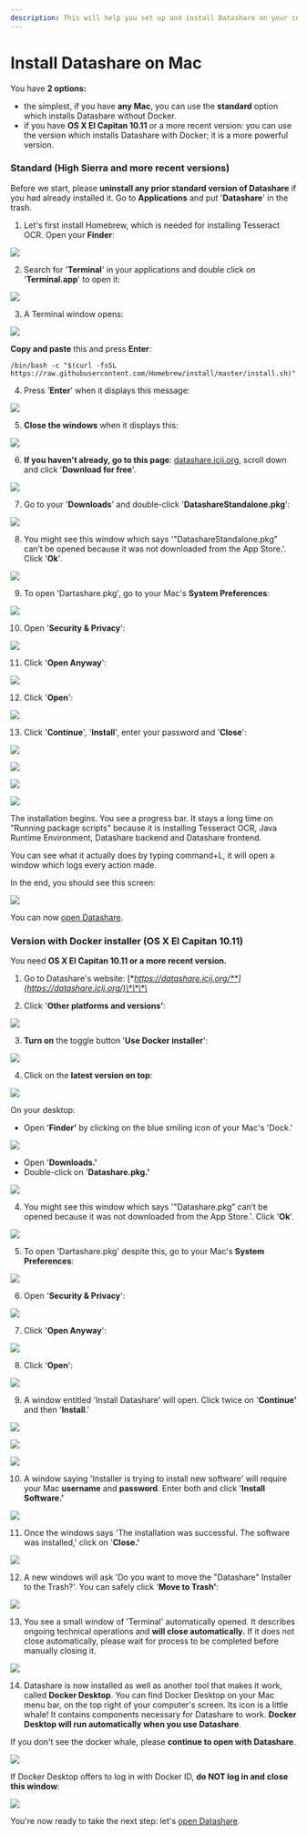 ```yaml
---
description: This will help you set up and install Datashare on your computer.
---
```


# Install Datashare on Mac

You have **2 options:**

* the simplest, if you have **any Mac**, you can use the **standard** option which installs Datashare without Docker.
* if you have **OS X El Capitan 10.11** or a more recent version: you can use the version which installs Datashare with Docker; it is a more powerful version.



### Standard \(High Sierra and more recent versions\)

Before we start, please **uninstall any prior standard version of Datashare** if you had already installed it. Go to **Applications** and put '**Datashare**' in the trash.

 1. Let's first install Homebrew, which is needed for installing Tesseract OCR. Open your **Finder**:

![](../.gitbook/assets/screenshot-2020-04-03-at-16.55.39.png)

 2. Search for '**Terminal**' in your applications and double click on '**Terminal.app**' to open it:

![](../.gitbook/assets/screenshot-2020-04-03-at-16.54.02.png)

 3. A Terminal window opens:

![](../.gitbook/assets/screenshot-2020-04-03-at-16.56.50.png)

**Copy and paste** this and press **Enter**: 

```text
/bin/bash -c "$(curl -fsSL https://raw.githubusercontent.com/Homebrew/install/master/install.sh)"
```

 4. Press '**Enter**' when it displays this message:

![](../.gitbook/assets/screenshot-2020-04-03-at-17.09.56.png)

 5. **Close the windows** when it displays this:

![](../.gitbook/assets/screenshot-2020-04-03-at-17.10.26.png)

6. **If you haven't already, go to this page**: [datashare.icij.org](https://datashare.icij.org), scroll down and click '**Download for free**'.

![](../.gitbook/assets/capture-de-cran-2020-09-24-a-09.59.47.png)

  7. Go to your '**Downloads**' and double-click '**DatashareStandalone.pkg**':

![](../.gitbook/assets/screenshot-2020-04-03-at-17.34.40.png)

8. You might see this window which says '"DatashareStandalone.pkg” can’t be opened because it was not downloaded from the App Store.'. Click '**Ok**'.

![](../.gitbook/assets/7%20%281%29.png)

9. To open 'Dartashare.pkg', go to your Mac's **System Preferences**:

![](../.gitbook/assets/8%20%281%29.png)

10. Open '**Security & Privacy**':

![](../.gitbook/assets/screenshot-2020-01-09-at-14.42.10.png)

11. Click '**Open Anyway**':

![](../.gitbook/assets/screenshot-2020-01-09-at-14.42.22.png)

12. Click '**Open**':

![](../.gitbook/assets/screenshot-2020-01-09-at-14.42.29.png)

 

13. Click '**Continue**', '**Install**', enter your password and '**Close**':

![](../.gitbook/assets/screenshot-2020-04-03-at-17.41.03.png)

![](../.gitbook/assets/screenshot-2020-04-03-at-17.41.10.png)

![](../.gitbook/assets/screenshot-2020-04-03-at-17.41.16.png)

![](../.gitbook/assets/screenshot-2020-04-03-at-17.41.23.png)

The installation begins. You see a progress bar. It stays a long time on "Running package scripts" because it is installing Tesseract OCR, Java Runtime Environment, Datashare backend and Datashare frontend.

You can see what it actually does by typing command+L, it will open a window which logs every action made. 

In the end, you should see this screen:

![](../.gitbook/assets/screenshot-2020-04-03-at-17.42.02.png)

You can now [open Datashare](https://icij.gitbook.io/datashare/mac/open-datashare-on-mac).



### Version with Docker installer \(OS X El Capitan 10.11\)

You need **OS X El Capitan 10.11 or a more recent version.**  
  
1. Go to Datashare's website: [**https://datashare.icij.org/**](https://datashare.icij.org/)\*\*\*\*

2. Click '**Other platforms and versions'**:

![](../.gitbook/assets/capture-de-cran-2020-09-24-a-10.07.38.png)

3. **Turn on** the toggle button '**Use Docker installer**':

![](../.gitbook/assets/capture-de-cran-2020-09-24-a-10.08.06.png)

4. Click on the **latest version on top**:

![](../.gitbook/assets/capture-de-cran-2020-09-24-a-10.11.19.png)

 On your desktop:

* Open '**Finder'** by clicking on the blue smiling icon of your Mac's 'Dock.'

![](../.gitbook/assets/screen-shot-2019-01-14-at-10.09.55-pm.png)

* Open '**Downloads.'**
* Double-click on '**Datashare.pkg.'**

![](../.gitbook/assets/pkg.png)

4. You might see this window which says '"Datashare.pkg” can’t be opened because it was not downloaded from the App Store.'. Click '**Ok**'.

![](../.gitbook/assets/screenshot-2020-01-09-at-14.50.18.png)

5. To open 'Dartashare.pkg' despite this, go to your Mac's **System Preferences**:

![](../.gitbook/assets/screenshot-2020-01-09-at-14.41.59.png)

6. Open '**Security & Privacy**':

![](../.gitbook/assets/screenshot-2020-01-09-at-14.42.10.png)

7. Click '**Open Anyway**':

![](../.gitbook/assets/screenshot-2020-01-09-at-14.42.22.png)

8. Click '**Open**':

![](../.gitbook/assets/screenshot-2020-01-09-at-14.42.29.png)

9. A window entitled 'Install Datashare' will open. Click twice on '**Continue'** and then '**Install**.'

![](../.gitbook/assets/inst1.png)

![](../.gitbook/assets/inst2.png)

![](../.gitbook/assets/group-43.png)

10. A window saying 'Installer is trying to install new software' will require your Mac **username** and **password**. Enter both and click '**Install Software.'**

![](../.gitbook/assets/inst31.png)

11. Once the windows says 'The installation was successful. The software was installed,' click on '**Close.'**

![](../.gitbook/assets/inst-212.png)

12. A new windows will ask 'Do you want to move the "Datashare" Installer to the Trash?'. You can safely click '**Move to Trash'**:

![](../.gitbook/assets/inst-2121.png)

13. You see a small window of 'Terminal' automatically opened. It describes ongoing technical operations and **will close automatically.** If it does not close automatically, please wait for process to be completed before manually closing it.

![](../.gitbook/assets/inst-12131.png)

14. Datashare is now installed as well as another tool that makes it work, called **Docker Desktop**. You can find Docker Desktop on your Mac menu bar, on the top right of your computer's screen. Its icon is a little whale! It contains components necessary for Datashare to work. **Docker Desktop will run automatically when you use Datashare**. 

If you don't see the docker whale, please **continue to open with Datashare**.

![](../.gitbook/assets/how-do-i-install-datashare_mac_dock.png)

If Docker Desktop offers to log in with Docker ID, **do NOT log in and** **close this window**: 

![](../.gitbook/assets/screen-shot-2019-02-01-at-10.29.43-am.png)

You're now ready to take the next step: let's [open Datashare](https://icij.gitbook.io/datashare/mac/open-datashare-on-mac).

### 

